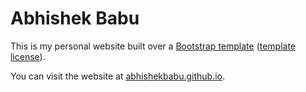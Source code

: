 # Abhishek Babu

This is my personal website built over a [Bootstrap template](https://bootstrapmade.com/personal-free-resume-bootstrap-template/) 
([template license](https://bootstrapmade.com/license/)).

You can visit the website at [abhishekbabu.github.io](https://abhishekbabu.github.io/).
